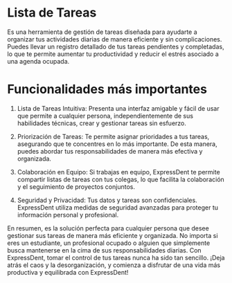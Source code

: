 # Lista de Tareas

 Es una herramienta de gestión de tareas diseñada para ayudarte a organizar tus actividades diarias de manera eficiente y sin complicaciones.
  Puedes llevar un registro detallado de tus tareas pendientes y completadas, lo que te permite aumentar tu productividad y reducir el estrés asociado a una agenda ocupada.

  # Funcionalidades más importantes
  
  1. Lista de Tareas Intuitiva: Presenta una interfaz amigable y fácil de usar que permite a cualquier persona, independientemente de sus habilidades técnicas,
      crear y gestionar tareas sin esfuerzo. 

  3. Priorización de Tareas: Te permite asignar prioridades a tus tareas, asegurando que te concentres en lo más importante.
      De esta manera, puedes abordar tus responsabilidades de manera más efectiva y organizada.

 4. Colaboración en Equipo: Si trabajas en equipo, ExpressDent te permite compartir listas de tareas con tus colegas, lo que facilita la colaboración y el seguimiento de proyectos 
  conjuntos.

  9. Seguridad y Privacidad: Tus datos y tareas son confidenciales. ExpressDent utiliza medidas de seguridad avanzadas para proteger tu información personal y profesional.

 En resumen, es la solución perfecta para cualquier persona que desee gestionar sus tareas de manera más eficiente y organizada.
 No importa si eres un estudiante, un profesional ocupado o alguien que simplemente busca mantenerse en la cima de sus responsabilidades diarias. Con ExpressDent, tomar el control de 
 tus tareas nunca ha sido tan sencillo. ¡Deja atrás el caos y la desorganización, y comienza a disfrutar de una vida más productiva y equilibrada con ExpressDent!
